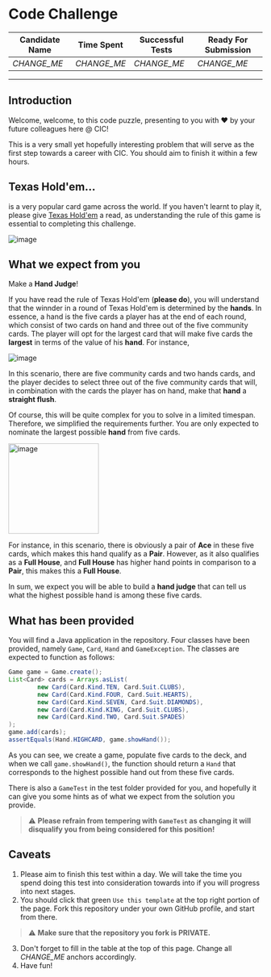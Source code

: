 # Code Challenge

| Candidate Name | Time Spent | Successful Tests | Ready For Submission |
| -------------- | ---------- | ---------------- | -------------------- |
|*CHANGE_ME*|*CHANGE_ME*|*CHANGE_ME*|*CHANGE_ME*|
----

## Introduction
Welcome, welcome, to this code puzzle, presenting to you with ❤️ by your future colleagues here @ CIC!

This is a very small yet hopefully interesting problem that will serve as the first step towards a career with CIC. You should aim to finish it within a few hours. 

## Texas Hold'em...

is a very popular card game across the world. If you haven't learnt to play it, please give [Texas Hold'em](https://en.wikipedia.org/wiki/Texas_hold_%27em) a read, as understanding the rule of this game is essential to completing this challenge. 

![image](https://user-images.githubusercontent.com/7297840/111072409-77769680-8515-11eb-8fc5-46991b5ee577.png)

## What we expect from you

Make a **Hand Judge**!

If you have read the rule of Texas Hold'em (**please do**), you will understand that the winnder in a round of Texas Hold'em is determined by the **hands**. In essence, a hand is the five cards a player has at the end of each round, which consist of two cards on hand and three out of the five community cards. The player will opt for the largest card that will make five cards the **largest** in terms of the value of his **hand**. For instance,

![image](https://user-images.githubusercontent.com/7297840/111101545-1be3f180-8585-11eb-8faa-ae12e1b1d28b.png)

In this scenario, there are five community cards and two hands cards, and the player decides to select three out of the five community cards that will, in combination with the cards the player has on hand, make that **hand** a **straight flush**. 

Of course, this will be quite complex for you to solve in a limited timespan. Therefore, we simplified the requirements further. You are only expected to nominate the largest possible **hand** from five cards. 

<img width="179" alt="image" src="https://user-images.githubusercontent.com/7297840/111102008-07ecbf80-8586-11eb-9cba-b88bd2e3e368.png">

For instance, in this scenario, there is obviously a pair of **Ace** in these five cards, which makes this hand qualify as a **Pair**. However, as it also qualifies as a **Full House**, and **Full House** has higher hand points in comparison to a **Pair**, this makes this a **Full House**. 

In sum, we expect you will be able to build a **hand judge** that can tell us what the highest possible hand is among these five cards.

## What has been provided

You will find a Java application in the repository. Four classes have been provided, namely `Game`, `Card`, `Hand` and `GameException`. The classes are expected to function as follows:

```java
Game game = Game.create();
List<Card> cards = Arrays.asList(
        new Card(Card.Kind.TEN, Card.Suit.CLUBS),
        new Card(Card.Kind.FOUR, Card.Suit.HEARTS),
        new Card(Card.Kind.SEVEN, Card.Suit.DIAMONDS),
        new Card(Card.Kind.KING, Card.Suit.CLUBS),
        new Card(Card.Kind.TWO, Card.Suit.SPADES)
);
game.add(cards);
assertEquals(Hand.HIGHCARD, game.showHand());
```

As you can see, we create a game, populate five cards to the deck, and when we call `game.showHand()`, the function should return a `Hand` that corresponds to the highest possible hand out from these five cards. 

There is also a `GameTest` in the test folder provided for you, and hopefully it can give you some hints as of what we expect from the solution you provide. 

> ⚠️ **Please refrain from tempering with `GameTest` as changing it will disqualify you from being considered for this position!**

## Caveats

1. Please aim to finish this test within a day. We will take the time you spend doing this test into consideration towards into if you will progress into next stages.
2. You should click that green `Use this template` at the top right portion of the page. Fork this repository under your own GitHub profile, and start from there.
> :warning: **Make sure that the repository you fork is **PRIVATE**.**
3. Don't forget to fill in the table at the top of this page. Change all *CHANGE_ME* anchors accordingly. 
4. Have fun!
